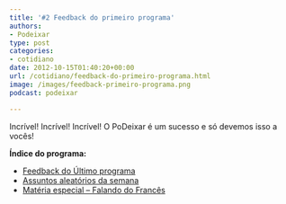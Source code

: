```yaml
---
title: '#2 Feedback do primeiro programa'
authors:
- Podeixar
type: post
categories:
- cotidiano
date: 2012-10-15T01:40:20+00:00
url: /cotidiano/feedback-do-primeiro-programa.html
image: /images/feedback-primeiro-programa.png
podcast: podeixar

---
```

Incrível! Incrível! Incrível! O PoDeixar é um sucesso e só devemos isso a vocês!

**Índice do programa:**

  * [Feedback do Último programa][1]
  * [Assuntos aleatórios da semana][2]
  * [Matéria especial &#8211; Falando do Francês][3]

 [1]: http://www.podeixar.com/feedback-do-primeiro-programa/ "Feedback do primeiro programa"
 [2]: http://www.podeixar.com/cineparto-tiros-em-helicopteros-votos-e-mais/ "Cineparto, tiros em helicópteros, votos e mais!"
 [3]: http://www.podeixar.com/materia-especial-falando-do-frances/ "Matéria Especial – Falando do Francês"
